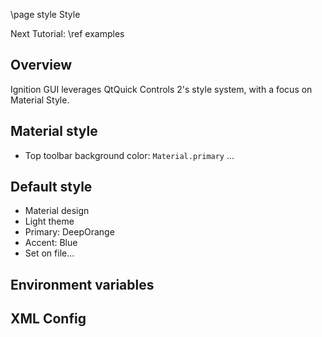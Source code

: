 \page style Style

Next Tutorial: \ref examples

## Overview

Ignition GUI leverages QtQuick Controls 2's style system, with a focus
on Material Style.

## Material style

* Top toolbar background color: `Material.primary`
...

## Default style

* Material design
* Light theme
* Primary: DeepOrange
* Accent: Blue
* Set on file...

## Environment variables


## XML Config

